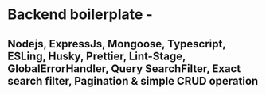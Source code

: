 # Backend boilerplate - 
## Nodejs, ExpressJs, Mongoose, Typescript, ESLing, Husky, Prettier, Lint-Stage, GlobalErrorHandler, Query SearchFilter, Exact search filter, Pagination & simple CRUD operation 